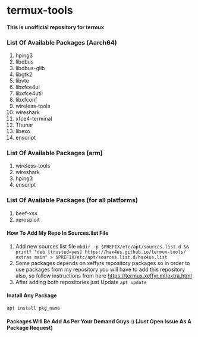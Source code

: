 # termux-tools
#### This is unofficial repository for termux 

### List Of Available Packages (Aarch64)
1. hping3
2. libdbus
3. libdbus-glib
4. libgtk2
5. libvte
6. libxfce4ui
7. libxfce4util
8. libxfconf
9. wireless-tools
10. wireshark
11. xfce4-terminal
12. Thunar
13. libexo
14. enscript

### List Of Available Packages (arm)
1. wireless-tools
2. wireshark
3. hping3
4. enscript

### List Of Available Packages (for all platforms)
1. beef-xss
2. xerosploit

#### How To Add My Repo In Sources.list File
1. Add new sources list file `mkdir -p $PREFIX/etc/apt/sources.list.d && printf "deb [trusted=yes] https://hax4us.github.io/termux-tools/ extras main" > $PREFIX/etc/apt/sources.list.d/hax4us.list`
2. Some packages depends on xeffyrs repository packages so in order to use packages from my repository you will have to add this repository also, so follow instructions from here https://termux.xeffyr.ml/extra.html
3. After adding both repositories just  Update `apt update`

#### Inatall Any Package 
`apt install pkg_name`

#### Packages Will Be Add As Per Your Demand Guys :) (Just Open Issue As A Package Request)



